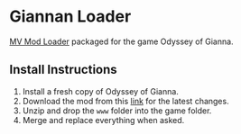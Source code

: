 # Giannan Loader
[MV Mod Loader](https://github.com/1d51/mv-mod-loader) packaged for the game Odyssey of Gianna.

## Install Instructions

1. Install a fresh copy of Odyssey of Gianna.
2. Download the mod from this [link](https://github.com/giannan-mods/giannan-loader/archive/refs/heads/main.zip) for the latest changes.
2. Unzip and drop the `www` folder into the game folder.
3. Merge and replace everything when asked.